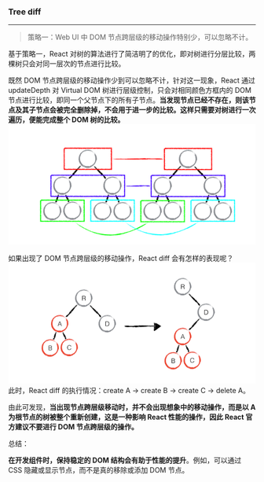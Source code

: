 ### Tree diff
---
> 策略一：Web UI 中 DOM 节点跨层级的移动操作特别少，可以忽略不计。

基于策略一，React 对树的算法进行了简洁明了的优化，即对树进行分层比较，两棵树只会对同一层次的节点进行比较。

既然 DOM 节点跨层级的移动操作少到可以忽略不计，针对这一现象，React 通过 updateDepth 对 Virtual DOM 树进行层级控制，只会对相同颜色方框内的 DOM 节点进行比较，即同一个父节点下的所有子节点。**当发现节点已经不存在，则该节点及其子节点会被完全删除掉，不会用于进一步的比较。这样只需要对树进行一次遍历，便能完成整个 DOM 树的比较。**
![avatar](../images/tree-diff.jpg)

如果出现了 DOM 节点跨层级的移动操作，React diff 会有怎样的表现呢？
![avatar](../images/tree-diff2.jpg)
此时，React diff 的执行情况：create A -> create B -> create C -> delete A。

由此可发现，**当出现节点跨层级移动时，并不会出现想象中的移动操作，而是以 A 为根节点的树被整个重新创建，这是一种影响 React 性能的操作，因此 React 官方建议不要进行 DOM 节点跨层级的操作。**

总结：

**在开发组件时，保持稳定的 DOM 结构会有助于性能的提升**。例如，可以通过 CSS 隐藏或显示节点，而不是真的移除或添加 DOM 节点。

